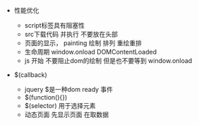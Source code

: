 - 性能优化
  + script标签具有阻塞性
  + src下载代码 并执行 不要放在头部
  + 页面的显示， painting 绘制 排列 重绘重排
  + 生命周期 window.onload DOMContentLoaded
  + js 开始 不要阻止dom的绘制 但是也不要等到 window.onload

- $(callback)
  + jquery $是一种dom ready 事件
  + $(function(){})
  + $(selector) 用于选择元素
  + 动态页面 先显示页面 在取数据
  